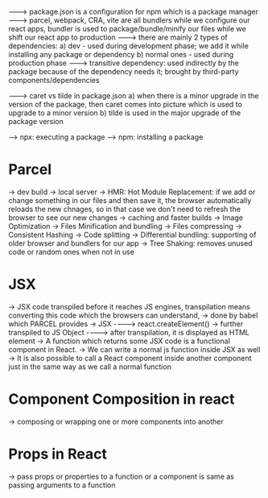 ---> package.json is a configuration for npm which is a package manager
---> parcel, webpack, CRA, vite are all bundlers while we configure our react apps, bundler is used to package/bundle/minify our files while we shift our react app to production
---> there are mainly 2 types of dependencies: 
a) dev - used during development phase; we add it while installing any package or dependency
b) normal ones - used during production phase
---> transitive dependency: used indirectly by the package because of the dependency needs it; brought by third-party components/dependencies

--->  caret vs tilde in package.json
a) when there is a minor upgrade in the version of the package, then caret comes into picture which is used to upgrade to a minor version
b) tilde is used in the major upgrade of the package version

--> npx: executing a package
--> npm: installing a package

# Parcel 
-> dev build
-> local server
-> HMR: Hot Module Replacement: if we add or change something in our files and then save it, the browser automatically reloads the new chnages, so in that case we don't need to refresh the browser to see our new changes
-> caching and faster builds
-> Image Optimization
-> Files Minification and bundling
-> Files compressing
-> Consistent Hashing
-> Code splitting
-> Differential bundling: supporting of older browser and bundlers for our app
-> Tree Shaking: removes unused code or random ones when not in use

# JSX
-> JSX code transpiled before it reaches JS engines, transpilation means converting this code which the browsers can understand,
-> done by babel which PARCEL provides 
-> JSX ----> react.createElement() -> further transpiled to JS Object ----> after transpilation, it is displayed as HTML element
-> A function which returns some JSX code is a functional component in React.
-> We can write a normal js function inside JSX as well
-> It is also possible to call a React component inside another component just in the same way as we call a normal function


# Component Composition in react
-> composing or wrapping one or more components into another

# Props in React
-> pass props or properties to a function or a component is same as passing arguments to a function